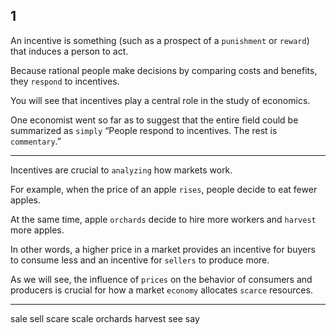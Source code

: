 ## 1
An incentive is something (such as a prospect of a `punishment` or `reward`) 
that induces a person to act. 

Because rational people make decisions by comparing costs 
and benefits, they `respond` to incentives. 

You will see that incentives play a central 
role in the study of economics. 

One economist went so far as to suggest that the 
entire field could be summarized as `simply` “People respond to incentives. The 
rest is `commentary`.”

---

Incentives are crucial to `analyzing` how markets work. 

For example, when the price of an apple `rises`, people decide to eat fewer apples. 

At the same time, apple `orchards` decide to hire more workers and `harvest` more apples. 

In other words, a higher price in a market provides an incentive for buyers to consume less and an 
incentive for `sellers` to produce more. 

As we will see, the influence of `prices` on the behavior of consumers and producers is crucial for how a market `economy` allocates `scarce` resources.

---
sale sell
scare scale
orchards
harvest
see say